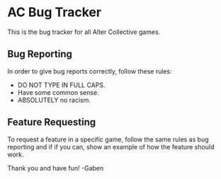# AC Bug Tracker
This is the bug tracker for all Alter Collective games.

## Bug Reporting
In order to give bug reports correctly, follow these rules:
- DO NOT TYPE IN FULL CAPS.
- Have some common sense.
- ABSOLUTELY no racism.

## Feature Requesting
To request a feature in a specific game, follow the same rules as bug reporting and if
if you can, show an example of how the feature should work.

Thank you and have fun!
-Gaben
